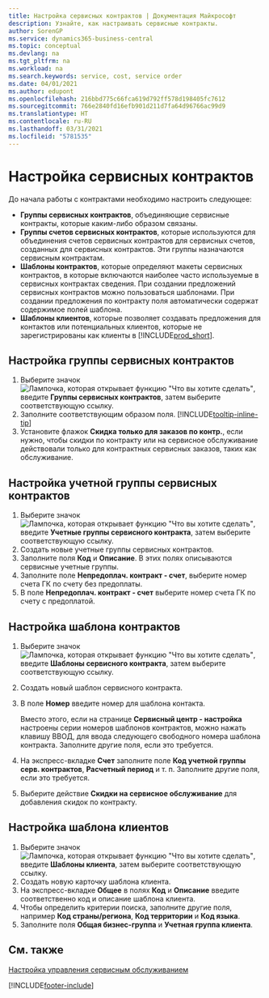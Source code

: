 ```yaml
---
title: Настройка сервисных контрактов | Документация Майкрософт
description: Узнайте, как настраивать сервисные контракты.
author: SorenGP
ms.service: dynamics365-business-central
ms.topic: conceptual
ms.devlang: na
ms.tgt_pltfrm: na
ms.workload: na
ms.search.keywords: service, cost, service order
ms.date: 04/01/2021
ms.author: edupont
ms.openlocfilehash: 216bbd775c66fca619d792ff578d198405fc7612
ms.sourcegitcommit: 766e2840fd16efb901d211d7fa64d96766ac99d9
ms.translationtype: HT
ms.contentlocale: ru-RU
ms.lasthandoff: 03/31/2021
ms.locfileid: "5781535"
---
```

# <a name="set-up-service-contracts"></a>Настройка сервисных контрактов
До начала работы с контрактами необходимо настроить следующее: 

* **Группы сервисных контрактов**, объединяющие сервисные контракты, которые каким-либо образом связаны.
* **Группы счетов сервисных контрактов**, которые используются для объединения счетов сервисных контрактов для сервисных счетов, созданных для сервисных контрактов. Эти группы назначаются сервисным контрактам.  
* **Шаблоны контрактов**, которые определяют макеты сервисных контрактов, в которые включаются наиболее часто используемые в сервисных контрактах сведения. При создании предложений сервисных контрактов можно пользоваться шаблонами. При создании предложения по контракту поля автоматически содержат содержимое полей шаблона.
* **Шаблоны клиентов**, которые позволяет создавать предложения для контактов или потенциальных клиентов, которые не зарегистрированы как клиенты в [!INCLUDE[prod_short](includes/prod_short.md)].  

## <a name="to-set-up-a-service-contract-group"></a>Настройка группы сервисных контрактов  
1. Выберите значок ![Лампочка, которая открывает функцию "Что вы хотите сделать"](media/ui-search/search_small.png "Что вы хотите сделать"), введите **Группы сервисных контрактов**, затем выберите соответствующую ссылку.  
2. Заполните соответствующим образом поля. [!INCLUDE[tooltip-inline-tip](includes/tooltip-inline-tip_md.md)]
3. Установите флажок **Скидка только для заказов по контр.**, если нужно, чтобы скидки по контракту или на сервисное обслуживание действовали только для контрактных сервисных заказов, таких как обслуживание.  

## <a name="to-set-up-a-service-contract-account-group"></a>Настройка учетной группы сервисных контрактов  
1. Выберите значок ![Лампочка, которая открывает функцию "Что вы хотите сделать"](media/ui-search/search_small.png "Что вы хотите сделать"), введите **Учетные группы сервисного контракта**, затем выберите соответствующую ссылку.  
2. Создать новые учетные группы сервисных контрактов.   
3. Заполните поля **Код** и **Описание**. В этих полях описываются сервисные учетные группы.  
4. Заполните поле **Непредоплач. контракт - счет**, выберите номер счета ГК по счету без предоплаты.  
5. В поле **Непредоплач. контракт - счет** выберите номер счета ГК по счету с предоплатой.  

## <a name="to-set-up-a-contract-template"></a>Настройка шаблона контрактов  
1. Выберите значок ![Лампочка, которая открывает функцию "Что вы хотите сделать"](media/ui-search/search_small.png "Что вы хотите сделать"), введите **Шаблоны сервисного контракта**, затем выберите соответствующую ссылку.  
2. Создать новый шаблон сервисного контракта.  
3. В поле **Номер** введите номер для шаблона контакта.  
  
     Вместо этого, если на странице **Сервисный центр - настройка** настроены серии номеров шаблонов контрактов, можно нажать клавишу ВВОД, для ввода следующего свободного номера шаблона контракта. Заполните другие поля, если это требуется.  
  
4. На экспресс-вкладке **Счет** заполните поле **Код учетной группы серв. контрактов**, **Расчетный период** и т. п. Заполните другие поля, если это требуется.  
5. Выберите действие **Скидки на сервисное обслуживание** для добавления скидок по контракту.  

## <a name="to-set-up-a-customer-template"></a>Настройка шаблона клиентов  
1. Выберите значок ![Лампочка, которая открывает функцию "Что вы хотите сделать"](media/ui-search/search_small.png "Что вы хотите сделать"), введите **Шаблоны клиента**, затем выберите соответствующую ссылку.  
2. Создать новую карточку шаблона клиента.  
3. На экспресс-вкладке **Общее** в полях **Код** и **Описание** введите соответственно код и описание шаблона клиента. 
4. Чтобы определить критерии поиска, заполните другие поля, например **Код страны/региона**, **Код территории** и **Код языка**.  
5. Заполните поля **Общая бизнес-группа** и **Учетная группа клиента**.  

## <a name="see-also"></a>См. также
[Настройка управления сервисным обслуживанием](service-setup-service.md)

[!INCLUDE[footer-include](includes/footer-banner.md)]